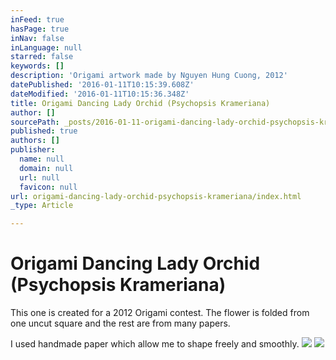 ```yaml
---
inFeed: true
hasPage: true
inNav: false
inLanguage: null
starred: false
keywords: []
description: 'Origami artwork made by Nguyen Hung Cuong, 2012'
datePublished: '2016-01-11T10:15:39.608Z'
dateModified: '2016-01-11T10:15:36.348Z'
title: Origami Dancing Lady Orchid (Psychopsis Krameriana)
author: []
sourcePath: _posts/2016-01-11-origami-dancing-lady-orchid-psychopsis-krameriana.md
published: true
authors: []
publisher:
  name: null
  domain: null
  url: null
  favicon: null
url: origami-dancing-lady-orchid-psychopsis-krameriana/index.html
_type: Article

---
```

# Origami Dancing Lady Orchid (Psychopsis Krameriana)

This one is created for a 2012 Origami contest. The flower is folded from one uncut square and the rest are from many papers. 

I used handmade paper which allow me to shape freely and smoothly.
![](https://s3-us-west-2.amazonaws.com/the-grid-img/p/925ca7ae4653e6429172e1c29708f6ff248292fc.jpg)
![](https://s3-us-west-2.amazonaws.com/the-grid-img/p/d68cd0dcd37da239b8ebfb1133b3ec13cc0d92a4.jpg)